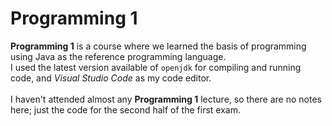 <h1> Programming 1 </h1>

<b>Programming 1</b> is a course where we learned the basis of programming using Java as the reference programming language. <br>
I used the latest version available of `openjdk` for compiling and running code, and <i>Visual Studio Code</i> as my code editor. <br>
<br>
I haven't attended almost any <b>Programming 1</b> lecture, so there are no notes here; just the code for the second half of the first exam. 
